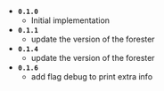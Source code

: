* **`0.1.0`**
  * Initial implementation
* **`0.1.1`**
  * update the version of the forester
* **`0.1.4`**
  * update the version of the forester
* **`0.1.6`**
  * add flag debug to print extra info
 
